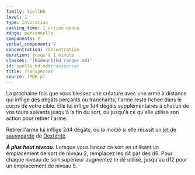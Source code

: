 ```yaml
---
family: SpellHD
level: 1
type: Invocation
casting_time: 1 action bonus
range: personnelle
components: V
verbal_component: V
concentration: concentration
duration: jusqu'à 1 minute
classes: '[Rôdeur](hd_ranger.md)'
id: spells_hd.md#transpercer
title: Transpercer
source: (MDR p)
---
```


La prochaine fois que vous blessez une créature avec une arme à distance qui inflige des dégâts perçants ou tranchants, l'arme reste fichée dans le corps de votre cible. Elle lui inflige 1d4 dégâts supplémentaires à chacun de vos tours suivants jusqu'à la fin du sort, ou jusqu'à ce qu'elle utilise son action pour retirer l'arme.

Retirer l'arme lui inflige 2d4 dégâts, ou la moitié si elle réussit un [jet de sauvegarde](hd_abilities_jets_de_sauvegarde.md) de [Dextérité](hd_abilities_dexterity.md).

**_À plus haut niveau._** Lorsque vous lancez ce sort en utilisant un emplacement de sort de niveau 2, remplacez les d4 par des d6. Pour chaque niveau de sort supérieur augmentez le dé utilisé, jusqu'au d12 pour un emplacement de niveau 5.

